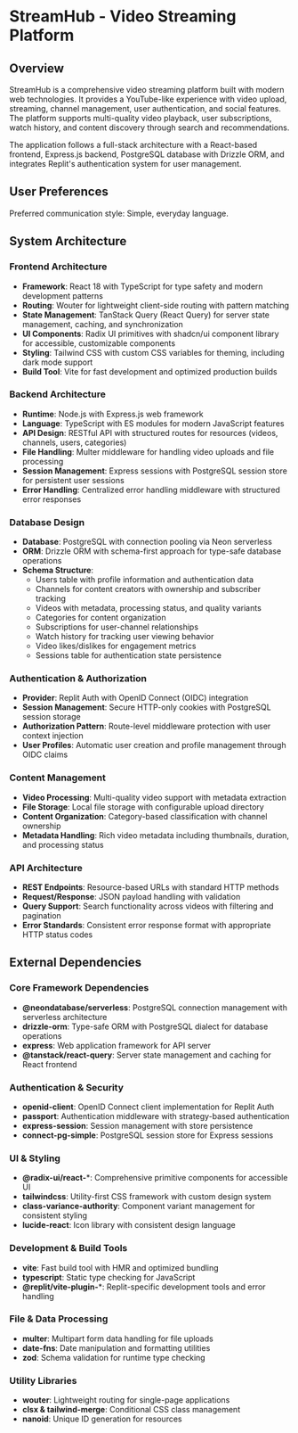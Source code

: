 # StreamHub - Video Streaming Platform

## Overview

StreamHub is a comprehensive video streaming platform built with modern web technologies. It provides a YouTube-like experience with video upload, streaming, channel management, user authentication, and social features. The platform supports multi-quality video playback, user subscriptions, watch history, and content discovery through search and recommendations.

The application follows a full-stack architecture with a React-based frontend, Express.js backend, PostgreSQL database with Drizzle ORM, and integrates Replit's authentication system for user management.

## User Preferences

Preferred communication style: Simple, everyday language.

## System Architecture

### Frontend Architecture
- **Framework**: React 18 with TypeScript for type safety and modern development patterns
- **Routing**: Wouter for lightweight client-side routing with pattern matching
- **State Management**: TanStack Query (React Query) for server state management, caching, and synchronization
- **UI Components**: Radix UI primitives with shadcn/ui component library for accessible, customizable components
- **Styling**: Tailwind CSS with custom CSS variables for theming, including dark mode support
- **Build Tool**: Vite for fast development and optimized production builds

### Backend Architecture
- **Runtime**: Node.js with Express.js web framework
- **Language**: TypeScript with ES modules for modern JavaScript features
- **API Design**: RESTful API with structured routes for resources (videos, channels, users, categories)
- **File Handling**: Multer middleware for handling video uploads and file processing
- **Session Management**: Express sessions with PostgreSQL session store for persistent user sessions
- **Error Handling**: Centralized error handling middleware with structured error responses

### Database Design
- **Database**: PostgreSQL with connection pooling via Neon serverless
- **ORM**: Drizzle ORM with schema-first approach for type-safe database operations
- **Schema Structure**:
  - Users table with profile information and authentication data
  - Channels for content creators with ownership and subscriber tracking
  - Videos with metadata, processing status, and quality variants
  - Categories for content organization
  - Subscriptions for user-channel relationships
  - Watch history for tracking user viewing behavior
  - Video likes/dislikes for engagement metrics
  - Sessions table for authentication state persistence

### Authentication & Authorization
- **Provider**: Replit Auth with OpenID Connect (OIDC) integration
- **Session Management**: Secure HTTP-only cookies with PostgreSQL session storage
- **Authorization Pattern**: Route-level middleware protection with user context injection
- **User Profiles**: Automatic user creation and profile management through OIDC claims

### Content Management
- **Video Processing**: Multi-quality video support with metadata extraction
- **File Storage**: Local file storage with configurable upload directory
- **Content Organization**: Category-based classification with channel ownership
- **Metadata Handling**: Rich video metadata including thumbnails, duration, and processing status

### API Architecture
- **REST Endpoints**: Resource-based URLs with standard HTTP methods
- **Request/Response**: JSON payload handling with validation
- **Query Support**: Search functionality across videos with filtering and pagination
- **Error Standards**: Consistent error response format with appropriate HTTP status codes

## External Dependencies

### Core Framework Dependencies
- **@neondatabase/serverless**: PostgreSQL connection management with serverless architecture
- **drizzle-orm**: Type-safe ORM with PostgreSQL dialect for database operations
- **express**: Web application framework for API server
- **@tanstack/react-query**: Server state management and caching for React frontend

### Authentication & Security
- **openid-client**: OpenID Connect client implementation for Replit Auth
- **passport**: Authentication middleware with strategy-based authentication
- **express-session**: Session management with store persistence
- **connect-pg-simple**: PostgreSQL session store for Express sessions

### UI & Styling
- **@radix-ui/react-***: Comprehensive primitive components for accessible UI
- **tailwindcss**: Utility-first CSS framework with custom design system
- **class-variance-authority**: Component variant management for consistent styling
- **lucide-react**: Icon library with consistent design language

### Development & Build Tools
- **vite**: Fast build tool with HMR and optimized bundling
- **typescript**: Static type checking for JavaScript
- **@replit/vite-plugin-***: Replit-specific development tools and error handling

### File & Data Processing
- **multer**: Multipart form data handling for file uploads
- **date-fns**: Date manipulation and formatting utilities
- **zod**: Schema validation for runtime type checking

### Utility Libraries
- **wouter**: Lightweight routing for single-page applications
- **clsx & tailwind-merge**: Conditional CSS class management
- **nanoid**: Unique ID generation for resources